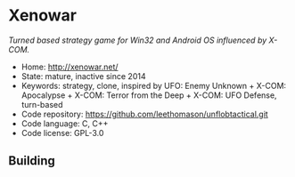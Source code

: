 # Xenowar

_Turned based strategy game for Win32 and Android OS influenced by X-COM._

- Home: http://xenowar.net/
- State: mature, inactive since 2014
- Keywords: strategy, clone, inspired by UFO: Enemy Unknown + X-COM: Apocalypse + X-COM: Terror from the Deep + X-COM: UFO Defense, turn-based
- Code repository: https://github.com/leethomason/unflobtactical.git
- Code language: C, C++
- Code license: GPL-3.0

## Building

